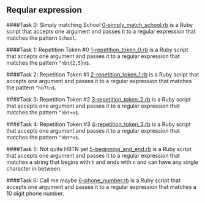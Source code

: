 ## Reqular expression

####Task 0: Simply matching School
[0-simply_match_school.rb](0-simply_match_school.rb) is a Ruby script that accepts one argument and passes it to a regular expression that matches the pattern `School`.

####Task 1: Repetition Token #0
[1-repetition_token_0.rb](1-repetition_token_0.rb) is a Ruby script that accepts one argument and passes it to a regular expression that matches the pattern `^hbt{2,5}n$`.

####Task 2: Repetition Token #1
[2-repetition_token_1.rb](2-repetition_token_1.rb) is a Ruby script that accepts one argument and passes it to a regular expression that matches the pattern `^hb?tn$`.

####Task 3: Repetition Token #2
[3-repetition_token_2.rb](3-repetition_token_2.rb) is a Ruby script that accepts one argument and passes it to a regular expression that matches the pattern `^hbt+n$`.

####Task 4: Repetition Token #3
[4-repetition_token_3.rb](4-repetition_token_3.rb) is a Ruby script that accepts one argument and passes it to a regular expression that matches the pattern `^hbt*n$`.

####Task 5: Not quite HBTN yet
[5-beginning_and_end.rb](5-beginning_and_end.rb) is a Ruby script that accepts one argument and passes it to a regular expression that matches a string that begins with `h` and ends with `n` and can have any single character in between.

####Task 6: Call me maybe
[6-phone_number.rb](6-phone_number.rb) is a Ruby script that accepts one argument and passes it to a regular expression that matches a 10 digit phone number.
